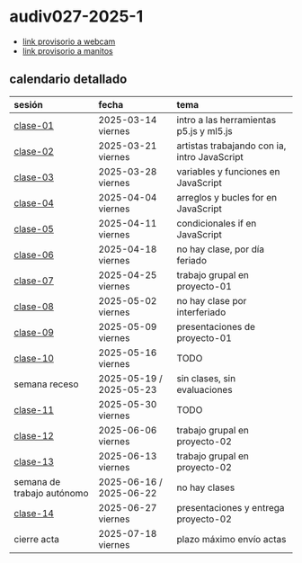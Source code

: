 # audiv027-2025-1

- [link provisorio a webcam](./00-docentes/clase-02/claseBacan/)
- [link provisorio a manitos](./00-docentes/clase-02/manitos/)

## calendario detallado

| sesión                       | fecha                   | tema                                          |
| :--------------------------- | :---------------------- | :-------------------------------------------- |
| [clase-01](00-docentes/clase-01/) | 2025-03-14 viernes      | intro a las herramientas p5.js y ml5.js       |
| [clase-02](00-docentes/clase-02/) | 2025-03-21 viernes      | artistas trabajando con ia, intro JavaScript  |
| [clase-03](00-docentes/clase-03/) | 2025-03-28 viernes      | variables y funciones en JavaScript           |
| [clase-04](00-docentes/clase-04/) | 2025-04-04 viernes      | arreglos y bucles for en JavaScript           |
| [clase-05](00-docentes/clase-05/) | 2025-04-11 viernes      | condicionales if en JavaScript                          |
| [clase-06](00-docentes/clase-06/) | 2025-04-18 viernes      | no hay clase, por día feriado                 |
| [clase-07](00-docentes/clase-07/) | 2025-04-25 viernes      | trabajo grupal en proyecto-01                 |
| [clase-08](00-docentes/clase-08/) | 2025-05-02 viernes      |  no hay clase por interferiado                |
| [clase-09](00-docentes/clase-09/) | 2025-05-09 viernes      |  presentaciones de proyecto-01                |
| [clase-10](00-docentes/clase-10/) | 2025-05-16 viernes      | TODO                                          |
| semana receso                     | 2025-05-19 / 2025-05-23 | sin clases, sin evaluaciones                     |
| [clase-11](00-docentes/clase-11/) | 2025-05-30 viernes      | TODO                                          |
| [clase-12](00-docentes/clase-12/) | 2025-06-06 viernes      | trabajo grupal en proyecto-02                 |
| [clase-13](00-docentes/clase-13/) | 2025-06-13 viernes      | trabajo grupal en proyecto-02                 |
| semana de trabajo autónomo   | 2025-06-16 / 2025-06-22 | no hay clases                                 |
| [clase-14](00-docentes/clase-13/) | 2025-06-27 viernes      | presentaciones y entrega proyecto-02          |
| cierre acta                  | 2025-07-18 viernes      | plazo máximo envío actas                      |
